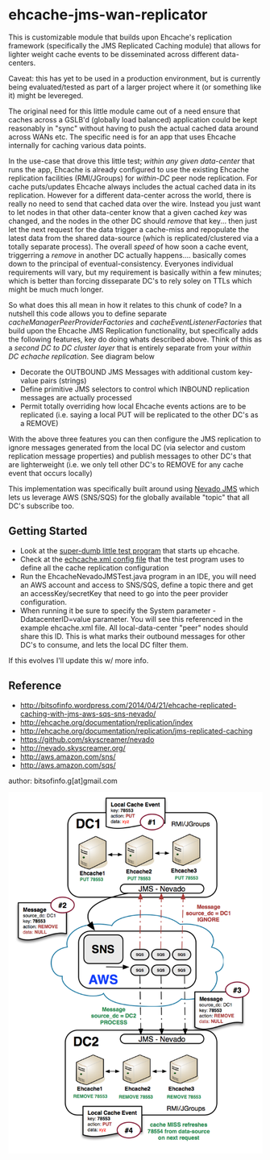 ehcache-jms-wan-replicator
====================

This is customizable module that builds upon Ehcache's replication framework (specifically the JMS Replicated Caching module) that allows for lighter weight cache events to be disseminated across different data-centers. 

Caveat: this has yet to be used in a production environment, but is currently being evaluated/tested as part of a larger project where it (or something like it) might be levereged.

The original need for this little module came out of a need ensure that caches across a GSLB'd (globally load balanced) application could be kept reasonably in "sync" without having to push the actual cached data around across WANs etc. The specific need is for an app that uses Ehcache internally for caching various data points.

In the use-case that drove this little test; *within any given data-center* that runs the app, Ehcache is already configured to use the existing Ehcache replication facilities (RMI/JGroups) for *within-DC* peer node replication. For cache puts/updates Ehcache always includes the actual cached data in its replication. However for a different data-center across the world, there is really no need to send that cached data over the wire. Instead you just want to let nodes in that other data-center know that a given cached *key* was changed, and the nodes in the other DC should *remove* that key... then just let the next request for the data trigger a cache-miss and repopulate the latest data from the shared data-source (which is replicated/clustered via a totally separate process). The overall *speed* of how soon a cache event, triggerring a *remove* in another DC actually happens.... basically comes down to the principal of eventual-consistency. Everyones individual requirements will vary, but my requirement is basically within a few minutes; which is better than forcing disseparate DC's to rely soley on TTLs which might be much much longer.

So what does this all mean in how it relates to this chunk of code? In a nutshell this code allows you to define separate *cacheManagerPeerProviderFactories* and *cacheEventListenerFactories* that build upon the Ehcache JMS Replication functionality, but specifically adds the following features, key do doing whats described above. Think of this as a *second DC to DC cluster layer* that is entirely separate from your *within DC echache replication*. See diagram below

* Decorate the OUTBOUND JMS Messages with additional custom key-value pairs (strings)
* Define primitive JMS selectors to control which INBOUND replication messages are actually processed
* Permit totally overriding how local Ehcache events actions are to be replicated (i.e. saying a local PUT will be replicated to the other DC's as a REMOVE) 

With the above three features you can then configure the JMS replication to ignore messages generated from the local DC (via selector and custom replication message properties) and publish messages to other DC's that are lighterweight (i.e. we only tell other DC's to REMOVE for any cache event that occurs locally)

This implementation was specifically built around using [Nevado JMS](https://github.com/skyscreamer/nevado "Nevado JMS") which lets us leverage AWS (SNS/SQS) for the globally available "topic" that all DC's subscribe too.

Getting Started
-----------------

* Look at the [super-dumb little test program](https://github.com/bitsofinfo/ehcache-jms-wan-replicator/blob/master/src/test/java/org/bitsofnfo/ehcache/jms/custom/EhcacheNevadoJMSTest.java "link") that starts up ehcache. 
* Check at the [echcache.xml config file](https://github.com/bitsofinfo/ehcache-jms-wan-replicator/blob/master/src/test/resources/ehcache.xml "config") that the test program uses to define all the cache replication configuration
* Run the EhcacheNevadoJMSTest.java program in an IDE, you will need an AWS account and access to SNS/SQS, define a topic there and get an accessKey/secretKey that need to go into the peer provider configuration.
* When running it be sure to specify the System parameter -DdatacenterID=value parameter. You will see this referenced in the example ehcache.xml file. All local-data-center "peer" nodes should share this ID. This is what marks their outbound messages for other DC's to consume, and lets the local DC filter them.

If this evolves I'll update this w/ more info.

Reference
------------

* http://bitsofinfo.wordpress.com/2014/04/21/ehcache-replicated-caching-with-jms-aws-sqs-sns-nevado/
* http://ehcache.org/documentation/replication/index
* http://ehcache.org/documentation/replication/jms-replicated-caching
* https://github.com/skyscreamer/nevado
* http://nevado.skyscreamer.org/
* http://aws.amazon.com/sns/
* http://aws.amazon.com/sqs/

author: bitsofinfo.g[at]gmail.com


![Alt text](/docs/diagram.png "Diagram")
